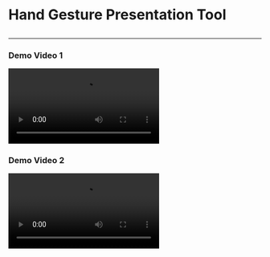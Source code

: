 # Hand Gesture Presentation Tool

## 

---

### Demo Video 1

<video src="./video_demo/Demo_mode123.mp4"></video>

### Demo Video 2

<video src="./video_demo/Demo_mode4.mp4"></video>